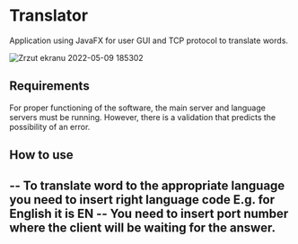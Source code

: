 # Translator
Application using JavaFX for user GUI and TCP protocol to translate words.

![Zrzut ekranu 2022-05-09 185302](https://user-images.githubusercontent.com/99674392/167459216-61d54518-b96f-47d9-9de4-4dac0626bd12.png)

## Requirements
For proper functioning of the software, the main server and language servers must be running.
However, there is a validation that predicts the possibility of an error.

## How to use
-- To translate word to the appropriate language you need to insert right language code E.g. for English it is EN
-- You need to insert port number where the client will be waiting for the answer.
-- 




